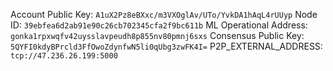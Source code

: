 Account Public Key: `A1uX2Pz8eBXxc/m3VXOglAv/UTo/YvkDA1hAqL4rUUyp`
Node ID: `39ebfea6d2ab91e90c26cb702345cfa2f9bc611b`
ML Operational Address: `gonka1rpxwqfv42uysslavpeudh8p855nv80pmnj6sxs`
Consensus Public Key: `5QYFI0kdyBPrcld3FfOwoZdynfwN5li0qUbg3zwFK4I=`
P2P_EXTERNAL_ADDRESS: `tcp://47.236.26.199:5000`

